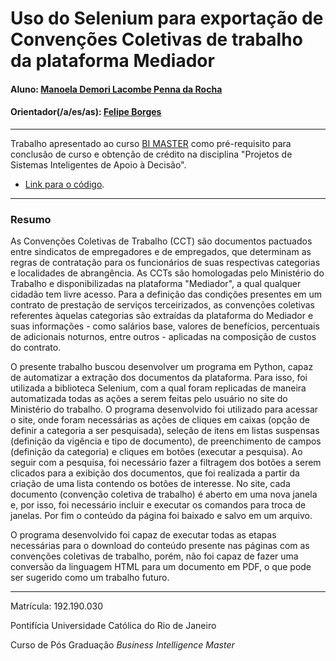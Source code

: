 # Uso do Selenium para exportação de Convenções Coletivas de trabalho da plataforma Mediador

#### Aluno: [Manoela Demori Lacombe Penna da Rocha](https://github.com/manoelaBI)
#### Orientador(/a/es/as): [Felipe Borges](https://github.com/FelipeBorgesC)

---

Trabalho apresentado ao curso [BI MASTER](https://ica.puc-rio.ai/bi-master) como pré-requisito para conclusão de curso e obtenção de crédito na disciplina "Projetos de Sistemas Inteligentes de Apoio à Decisão".

- [Link para o código](https://github.com/link_do_repositorio). <!-- caso não aplicável, remover esta linha -->


---

### Resumo

As Convenções Coletivas de Trabalho (CCT) são documentos pactuados entre sindicatos de empregadores e de empregados, que determinam as regras de contratação para os funcionários de suas respectivas categorias e localidades de abrangência. As CCTs são homologadas pelo Ministério do Trabalho e disponibilizadas na plataforma "Mediador", a qual qualquer cidadão tem livre acesso. Para a definição das condições presentes em um contrato de prestação de serviços terceirizados, as convenções coletivas referentes àquelas categorias são extraídas da plataforma do Mediador e suas informações - como salários base, valores de benefícios, percentuais de adicionais noturnos, entre outros - aplicadas na composição de custos do contrato.

O presente trabalho buscou desenvolver um programa em Python, capaz de automatizar a extração dos documentos da plataforma. Para isso, foi utilizada a biblioteca Selenium, com a qual foram replicadas de maneira automatizada todas as ações a serem feitas pelo usuário no site do Ministério do trabalho. O programa desenvolvido foi utilizado para acessar o site, onde foram necessárias as ações de cliques em caixas (opção de definir a categoria a ser pesquisada), seleção de itens em listas suspensas (definição da vigência e tipo de documento), de preenchimento de campos (definição da categoria) e cliques em botões (executar a pesquisa). Ao seguir com a pesquisa, foi necessário fazer a filtragem dos botões a serem clicados para a exibição dos documentos, que foi realizada a partir da criação de uma lista contendo os botões de interesse. No site, cada documento (convenção coletiva de trabalho) é aberto em uma nova janela e, por isso, foi necessário incluir e executar os comandos para troca de janelas. Por fim o conteúdo da página foi baixado e salvo em um arquivo.

O programa desenvolvido foi capaz de executar todas as etapas necessárias para o download do conteúdo presente nas páginas com as convenções coletivas de trabalho, porém, não foi capaz de fazer uma conversão da linguagem HTML para um documento em PDF, o que pode ser sugerido como um trabalho futuro.


---

Matrícula: 192.190.030

Pontifícia Universidade Católica do Rio de Janeiro

Curso de Pós Graduação *Business Intelligence Master*

